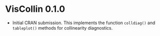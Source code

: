 # VisCollin 0.1.0

* Initial CRAN submission. This implements the function `colldiag()` and `tableplot()` methods for collinearity
diagnostics.

